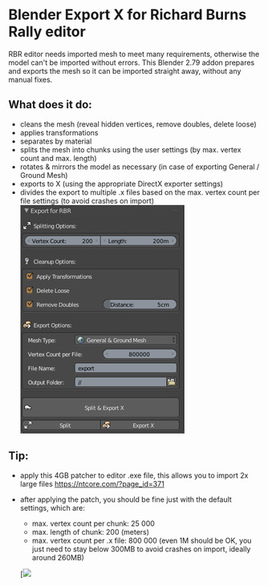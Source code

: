 # Blender Export X for Richard Burns Rally editor
RBR editor needs imported mesh to meet many requirements, otherwise the model can't be imported without errors.
This Blender 2.79 addon prepares and exports the mesh so it can be imported straight away, without any manual fixes.

## What does it do:
- cleans the mesh (reveal hidden vertices, remove doubles, delete loose)
- applies transformations
- separates by material
- splits the mesh into chunks using the user settings (by max. vertex count and max. length)
- rotates & mirrors the model as necessary (in case of exporting General / Ground Mesh)
- exports to X (using the appropriate DirectX exporter settings)
- divides the export to multiple .x files based on the max. vertex count per file settings (to avoid crashes on import)
![](readme-files/screen1.png)

## Tip:
- apply this 4GB patcher to editor .exe file, this allows you to import 2x large files https://ntcore.com/?page_id=371
- after applying the patch, you should be fine just with the default settings, which are:
  - max. vertex count per chunk: 25 000
  - max. length of chunk: 200 (meters)
  - max. vertex count per .x file: 800 000 (even 1M should be OK, you just need to stay below 300MB to avoid crashes on import, ideally around 260MB)
  
  [[![](https://www.paypalobjects.com/en_US/i/btn/btn_donateCC_LG.gif)](https://www.paypal.com/cgi-bin/webscr?cmd=_donations&business=35AZKW44A96QQ&item_name=Particles+Density+-+Blender+Addon&currency_code=CZK&source=url)

